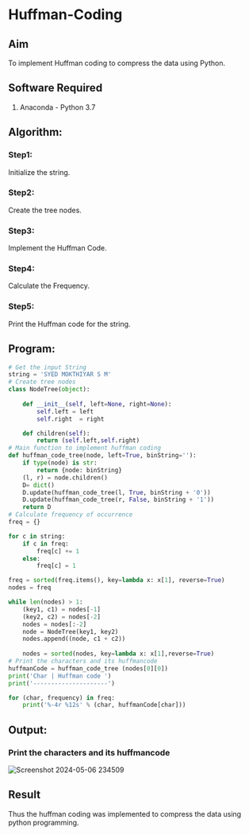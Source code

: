 # Huffman-Coding
## Aim
To implement Huffman coding to compress the data using Python.

## Software Required
1. Anaconda - Python 3.7

## Algorithm:
### Step1:
Initialize the string.
### Step2:
Create the tree nodes.
### Step3:
Implement the Huffman Code.
### Step4:
Calculate the Frequency.
### Step5:
Print the Huffman code for the string.
 
## Program:
```python
# Get the input String
string = 'SYED MOKTHIYAR S M'
# Create tree nodes
class NodeTree(object):
    
    def __init__(self, left=None, right=None):
        self.left = left 
        self.right  = right

    def children(self):
        return (self.left,self.right)
# Main function to implement huffman coding
def huffman_code_tree(node, left=True, binString=''): 
    if type(node) is str:
        return {node: binString}
    (l, r) = node.children()
    D= dict()
    D.update(huffman_code_tree(l, True, binString + '0'))
    D.update(huffman_code_tree(r, False, binString + '1'))
    return D
# Calculate frequency of occurrence
freq = {}

for c in string:
    if c in freq:
        freq[c] += 1
    else:
        freq[c] = 1

freq = sorted(freq.items(), key=lambda x: x[1], reverse=True)
nodes = freq

while len(nodes) > 1:
    (key1, c1) = nodes[-1]
    (key2, c2) = nodes[-2]
    nodes = nodes[:-2]
    node = NodeTree(key1, key2)
    nodes.append((node, c1 + c2))
    
    nodes = sorted(nodes, key=lambda x: x[1],reverse=True)
# Print the characters and its huffmancode
huffmanCode = huffman_code_tree (nodes[0][0])
print('Char | Huffman code ')
print('---------------------')

for (char, frequency) in freq:
    print('%-4r %12s' % (char, huffmanCode[char]))
```
## Output:

### Print the characters and its huffmancode
![Screenshot 2024-05-06 234509](https://github.com/syedmokthiyar/HUFFMAN--CODING/assets/118787294/b3ddd6ae-c784-42a1-82ce-c25ff751de37)


## Result
Thus the huffman coding was implemented to compress the data using python programming.
